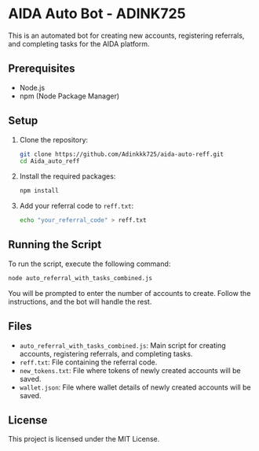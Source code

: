 # AIDA Auto Bot - ADINK725

This is an automated bot for creating new accounts, registering referrals, and completing tasks for the AIDA platform.

## Prerequisites

- Node.js
- npm (Node Package Manager)

## Setup

1. Clone the repository:
   ```sh
   git clone https://github.com/Adinkkk725/aida-auto-reff.git
   cd Aida_auto_reff
   ```

2. Install the required packages:
   ```sh
   npm install
   ```

3. Add your referral code to `reff.txt`:
   ```sh
   echo "your_referral_code" > reff.txt
   ```

## Running the Script

To run the script, execute the following command:
```sh
node auto_referral_with_tasks_combined.js
```

You will be prompted to enter the number of accounts to create. Follow the instructions, and the bot will handle the rest.

## Files

- `auto_referral_with_tasks_combined.js`: Main script for creating accounts, registering referrals, and completing tasks.
- `reff.txt`: File containing the referral code.
- `new_tokens.txt`: File where tokens of newly created accounts will be saved.
- `wallet.json`: File where wallet details of newly created accounts will be saved.

## License

This project is licensed under the MIT License.
